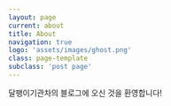 ```yaml
---
layout: page
current: about
title: About
navigation: true
logo: 'assets/images/ghost.png'
class: page-template
subclass: 'post page'
---
```


달팽이기관차의 블로그에 오신 것을 환영합니다!

